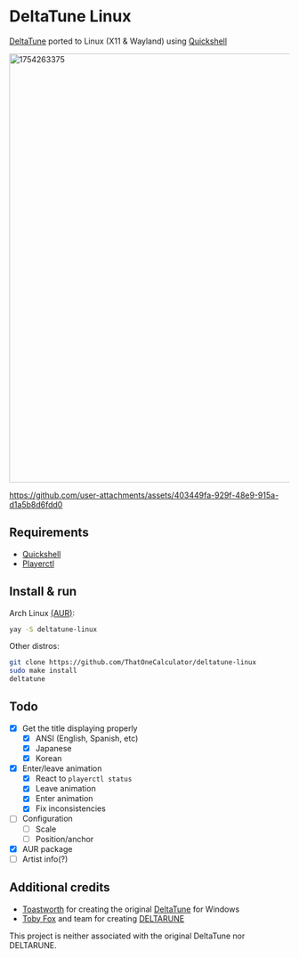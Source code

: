 # DeltaTune Linux

[DeltaTune](https://deltatune.toastworth.com/) ported to Linux (X11 & Wayland) using [Quickshell](https://quickshell.org/)

<img width="1408" height="771" alt="1754263375" src="https://github.com/user-attachments/assets/57296ec5-fd1f-45ed-a102-9af09c56bdfe" />

https://github.com/user-attachments/assets/403449fa-929f-48e9-915a-d1a5b8d6fdd0

## Requirements

- [Quickshell](https://quickshell.org/)
- [Playerctl](https://github.com/altdesktop/playerctl)

## Install & run

Arch Linux [(AUR)](https://aur.archlinux.org/packages/deltatune-linux):

```sh
yay -S deltatune-linux
```

Other distros:

```sh
git clone https://github.com/ThatOneCalculator/deltatune-linux
sudo make install
deltatune
```

## Todo

- [x] Get the title displaying properly
  - [x] ANSI (English, Spanish, etc)
  - [x] Japanese
  - [x] Korean
- [x] Enter/leave animation
  - [x] React to `playerctl status`
  - [x] Leave animation
  - [x] Enter animation
  - [x] Fix inconsistencies
- [ ] Configuration
  - [ ] Scale
  - [ ] Position/anchor
- [x] AUR package
- [ ] Artist info(?)

## Additional credits

- [Toastworth](https://x.com/Toastworth_) for creating the original [DeltaTune](https://deltatune.toastworth.com/) for Windows
- [Toby Fox](https://bsky.app/profile/tobyfox.undertale.com/) and team for creating [DELTARUNE](https://deltarune.com/)

This project is neither associated with the original DeltaTune nor DELTARUNE.
